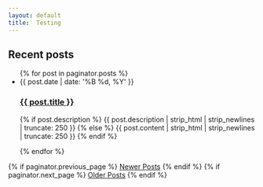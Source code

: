 ```yaml
---
layout: default
title:  Testing
---
```


## Recent posts

<ul class="posts noList">
  {% for post in paginator.posts %}
  <li>
    <span class="date">{{ post.date | date: '%B %d, %Y' }}</span>
    <h3><a href="{{ site.url }}{{ post.url }}">{{ post.title }}</a></h3>
    <p class="description">
      {% if post.description %}
        {{ post.description  | strip_html | strip_newlines | truncate: 250 }}
      {% else %}
        {{ post.content | strip_html | strip_newlines | truncate: 250 }}
      {% endif %}
    </p>
  </li>
  {% endfor %}
</ul>

<!-- Pagination links -->
<div class="pagination">
  {% if paginator.previous_page %}
    <a href="{{ site.url }}{{ paginator.previous_page_path }}" class="previous button__outline">Newer Posts</a>  
  {% endif %} 
  {% if paginator.next_page %}
    <a href="{{ site.url }}{{ paginator.next_page_path }}" class="next button__outline">Older Posts</a>
  {% endif %}
</div>
